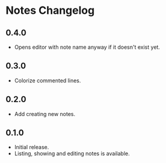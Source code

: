 # Notes Changelog

## 0.4.0

- Opens editor with note name anyway if it doesn't exist yet.

## 0.3.0

- Colorize commented lines.

## 0.2.0

- Add creating new notes.

## 0.1.0

- Initial release.
- Listing, showing and editing notes is available.
